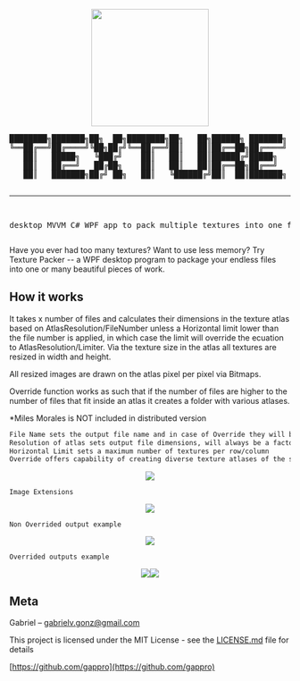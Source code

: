 <div align="center">
  <p align="center"><img width="210" height="210" src="https://github.com/gappro/Texture-Packer/assets/50177367/f1176a08-adfa-4b93-bb40-b05a3b13a1fd"></img></p>
<pre>
████████╗███████╗██╗  ██╗████████╗██╗   ██╗██████╗ ███████╗    ██████╗  █████╗  ██████╗██╗  ██╗███████╗██████╗ 
╚══██╔══╝██╔════╝╚██╗██╔╝╚══██╔══╝██║   ██║██╔══██╗██╔════╝    ██╔══██╗██╔══██╗██╔════╝██║ ██╔╝██╔════╝██╔══██╗
   ██║   █████╗   ╚███╔╝    ██║   ██║   ██║██████╔╝█████╗      ██████╔╝███████║██║     █████╔╝ █████╗  ██████╔╝
   ██║   ██╔══╝   ██╔██╗    ██║   ██║   ██║██╔══██╗██╔══╝      ██╔═══╝ ██╔══██║██║     ██╔═██╗ ██╔══╝  ██╔══██╗
   ██║   ███████╗██╔╝ ██╗   ██║   ╚██████╔╝██║  ██║███████╗    ██║     ██║  ██║╚██████╗██║  ██╗███████╗██║  ██║ 
  
---------------------------------------------------
desktop MVVM C# WPF app to pack multiple textures into one file
</pre>
</div>
Have you ever had too many textures? Want to use less memory? Try Texture Packer -- a WPF desktop program to package your endless files into one or many beautiful pieces of work.

## How it works

It takes x number of files and calculates their dimensions in the texture atlas based on AtlasResolution/FileNumber unless a Horizontal limit lower than the file number is applied, in which case the limit will override the ecuation to AtlasResolution/Limiter. Via the texture size in the atlas all textures are resized in width and height.

All resized images are drawn on the atlas pixel per pixel via Bitmaps.

Override function works as such that if the number of files are higher to the number of files that fit inside an atlas it creates a folder with various atlases.

*Miles Morales is NOT included in distributed version

```sh
File Name sets the output file name and in case of Override they will be set in a folder of the same name containing FileName+index files
Resolution of atlas sets output file dimensions, will always be a factor of two
Horizontal Limit sets a maximum number of textures per row/column
Override offers capability of creating diverse texture atlases of the same size if the images input are more than a singular atlas can handle
```

<p align="center"><img src="https://github.com/gappro/Texture-Packer/assets/50177367/c56cae3f-064b-4761-b9e4-b5e9ae82f210"></img></p>

```
Image Extensions
```
<p align="center"><img src="https://github.com/gappro/Texture-Packer/assets/50177367/1b80e3bc-1ef2-4168-a708-35cb11685801"></img></p>

```
Non Overrided output example
```
<p align="center"><img src="https://github.com/gappro/Texture-Packer/assets/50177367/c843417e-c951-4dcf-a78a-ac0c411a7fbb"></img></p>

```
Overrided outputs example
```
<p align="center"><img src="https://github.com/gappro/Texture-Packer/assets/50177367/e2e513f8-e1ba-4d52-82bf-5a5290017d15"/><img src="https://github.com/gappro/Texture-Packer/assets/50177367/cb737614-5140-4c60-b6d2-b5c60394ad1f"/></p>

## Meta

Gabriel – gabrielv.gonz@gmail.com

This project is licensed under the MIT License - see the [LICENSE.md](LICENSE.md) file for details 

[https://github.com/gappro](https://github.com/gappro)

